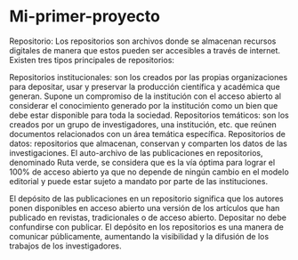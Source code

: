 # Mi-primer-proyecto

Repositorio: Los repositorios son archivos donde se almacenan recursos digitales de manera que estos pueden ser accesibles a través de internet. Existen tres tipos principales de repositorios:

Repositorios institucionales: son los creados por las propias organizaciones para depositar, usar y preservar la producción científica y académica que generan. Supone un compromiso de la institución con el acceso abierto al considerar el conocimiento generado por la institución como un bien que debe estar disponible para toda la sociedad.
Repositorios temáticos: son los creados por un grupo de investigadores, una institución, etc. que reúnen documentos relacionados con un área temática específica.
Repositorios de datos: repositorios que almacenan, conservan y comparten  los datos de las  investigaciones.
El auto-archivo de las publicaciones en repositorios, denominado Ruta verde,  se considera que es la vía óptima para lograr el 100% de acceso abierto ya que no depende de ningún cambio en el modelo editorial y puede estar sujeto a mandato por parte de las instituciones.

El depósito de las publicaciones en un repositorio significa que los autores ponen disponibles en acceso abierto una versión de los artículos que han publicado en revistas, tradicionales o de acceso abierto. Depositar no debe confundirse con publicar. El depósito en los repositorios es una manera de comunicar públicamente, aumentando la visibilidad y la difusión de los trabajos de los investigadores.
